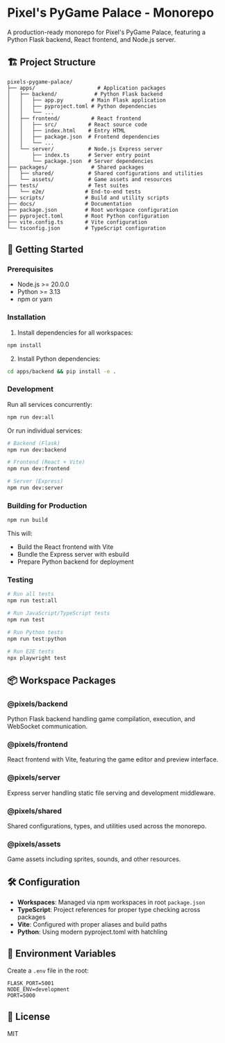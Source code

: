 # Pixel's PyGame Palace - Monorepo

A production-ready monorepo for Pixel's PyGame Palace, featuring a Python Flask backend, React frontend, and Node.js server.

## 🏗️ Project Structure

```
pixels-pygame-palace/
├── apps/                    # Application packages
│   ├── backend/            # Python Flask backend
│   │   ├── app.py         # Main Flask application
│   │   ├── pyproject.toml # Python dependencies
│   │   └── ...
│   ├── frontend/          # React frontend
│   │   ├── src/          # React source code
│   │   ├── index.html    # Entry HTML
│   │   ├── package.json  # Frontend dependencies
│   │   └── ...
│   └── server/           # Node.js Express server
│       ├── index.ts      # Server entry point
│       └── package.json  # Server dependencies
├── packages/              # Shared packages
│   ├── shared/           # Shared configurations and utilities
│   └── assets/           # Game assets and resources
├── tests/                # Test suites
│   └── e2e/             # End-to-end tests
├── scripts/             # Build and utility scripts
├── docs/                # Documentation
├── package.json         # Root workspace configuration
├── pyproject.toml       # Root Python configuration
├── vite.config.ts       # Vite configuration
└── tsconfig.json        # TypeScript configuration
```

## 🚀 Getting Started

### Prerequisites

- Node.js >= 20.0.0
- Python >= 3.13
- npm or yarn

### Installation

1. Install dependencies for all workspaces:
```bash
npm install
```

2. Install Python dependencies:
```bash
cd apps/backend && pip install -e .
```

### Development

Run all services concurrently:
```bash
npm run dev:all
```

Or run individual services:
```bash
# Backend (Flask)
npm run dev:backend

# Frontend (React + Vite)
npm run dev:frontend

# Server (Express)
npm run dev:server
```

### Building for Production

```bash
npm run build
```

This will:
- Build the React frontend with Vite
- Bundle the Express server with esbuild
- Prepare Python backend for deployment

### Testing

```bash
# Run all tests
npm run test:all

# Run JavaScript/TypeScript tests
npm run test

# Run Python tests
npm run test:python

# Run E2E tests
npx playwright test
```

## 📦 Workspace Packages

### @pixels/backend
Python Flask backend handling game compilation, execution, and WebSocket communication.

### @pixels/frontend
React frontend with Vite, featuring the game editor and preview interface.

### @pixels/server
Express server handling static file serving and development middleware.

### @pixels/shared
Shared configurations, types, and utilities used across the monorepo.

### @pixels/assets
Game assets including sprites, sounds, and other resources.

## 🛠️ Configuration

- **Workspaces**: Managed via npm workspaces in root `package.json`
- **TypeScript**: Project references for proper type checking across packages
- **Vite**: Configured with proper aliases and build paths
- **Python**: Using modern pyproject.toml with hatchling

## 🔧 Environment Variables

Create a `.env` file in the root:

```env
FLASK_PORT=5001
NODE_ENV=development
PORT=5000
```

## 📝 License

MIT